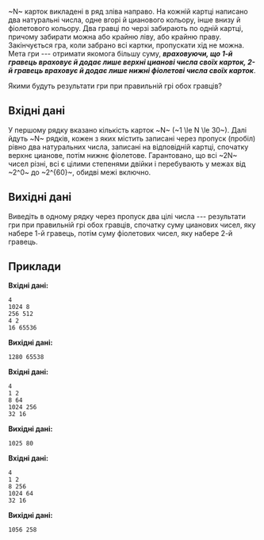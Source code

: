 ﻿~N~ карток викладені в ряд зліва направо. На кожній картці написано два натуральні числа, одне вгорі й цианового кольору, інше внизу й фіолетового кольору. Два гравці по черзі забирають по одній картці, причому забирати можна або крайню ліву, або крайню праву. Закінчується гра, коли забрано всі картки, пропускати хід не можна. Мета гри --- отримати якомога більшу суму, **_враховуючи, що 1-й гравець враховує й додає лише верхні цианові числа своїх карток, 2-й гравець враховує й додає лише нижні фіолетові числа своїх карток_**.

Якими будуть результати гри при правильній грі обох гравців?

## Вхідні дані
У першому рядку вказано кількість карток ~N~ (~1 \le N \le 30~). Далі йдуть ~N~ рядків, кожен з яких містить записані через пропуск (пробіл) рівно два натуральних числа, записані на відповідній картці, спочатку верхнє цианове, потім нижнє фіолетове. Гарантовано, що всі ~2N~ чисел різні, всі є цілими степенями двійки і перебувають у межах від ~2^0~ до ~2^{60}~, обидві межі включно.

## Вихідні дані
Виведіть в одному рядку через пропуск два цілі числа --- результати гри при правильній грі обох гравців, спочатку суму цианових чисел, яку набере 1-й гравець, потім суму фіолетових чисел, яку набере 2-й гравець.

## Приклади

**Вхідні дані:**
```
4
1024 8
256 512
4 2
16 65536
```

**Вихідні дані:**
```
1280 65538
```

**Вхідні дані:**
```
4
1 2
8 64
1024 256
32 16
```

**Вихідні дані:**
```
1025 80
```

**Вхідні дані:**
```
4
1 2
8 256
1024 64
32 16
```

**Вихідні дані:**
```
1056 258
```